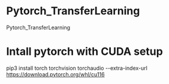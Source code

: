 # Pytorch_TransferLearning
Pytorch_TransferLearning
# Intall pytorch with CUDA setup
pip3 install torch torchvision torchaudio --extra-index-url https://download.pytorch.org/whl/cu116